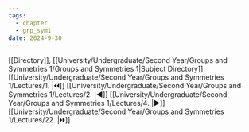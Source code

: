 ```yaml
---
tags:
  - chapter
  - grp_sym1
date: 2024-9-30
---
```

[[Directory]], [[University/Undergraduate/Second Year/Groups and Symmetries 1/Groups and Symmetries 1|Subject Directory]]
[[University/Undergraduate/Second Year/Groups and Symmetries 1/Lectures/1. |🞀🞀]] [[University/Undergraduate/Second Year/Groups and Symmetries 1/Lectures/2. |◀]] [[University/Undergraduate/Second Year/Groups and Symmetries 1/Lectures/4. |▶]] [[University/Undergraduate/Second Year/Groups and Symmetries 1/Lectures/22. |🞂🞂]]
# 
## 
### 